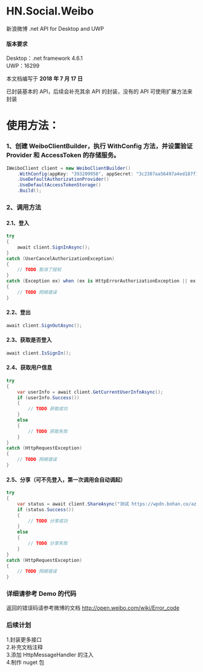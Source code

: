 # HN.Social.Weibo
新浪微博 .net API for Desktop and UWP
#### 版本要求
Desktop：.net framework 4.6.1  
UWP：16299

本文档编写于 **2018 年 7 月 17 日**

已封装基本的 API，后续会补充其余 API 的封装，没有的 API 可使用扩展方法来封装

# 使用方法：
### 1、创建 WeiboClientBuilder，执行 WithConfig 方法，并设置验证 Provider 和 AccessToken 的存储服务。
```C#
IWeiboClient client = new WeiboClientBuilder()
    .WithConfig(appKey: "393209958", appSecret: "3c2387aa56497a4ed187f146afc8cb34", redirectUri: "http://bing.coding.io/")
    .UseDefaultAuthorizationProvider()
    .UseDefaultAccessTokenStorage()
    .Build();
```

### 2、调用方法
#### 2.1、登入
```C#
try
{
    await client.SignInAsync();
}
catch (UserCancelAuthorizationException)
{
    // TODO 取消了授权
}
catch (Exception ex) when (ex is HttpErrorAuthorizationException || ex is HttpRequestException)
{
    // TODO 网络错误
}
```
#### 2.2、登出
```C#
await client.SignOutAsync();
```
#### 2.3、获取是否登入
```C#
await client.IsSignIn();
```
#### 2.4、获取用户信息
```C#
try
{
    var userInfo = await client.GetCurrentUserInfoAsync();
    if (userInfo.Success())
    {
        // TODO 获取成功
    }
    else
    {
        // TODO 获取失败
    }
}
catch (HttpRequestException)
{
    // TODO 网络错误
}
```
#### 2.5、分享（可不先登入，第一次调用会自动调起）
```C#
try
{
    var status = await client.ShareAsync("测试 https://wpdn.bohan.co/az/hprichbg/rb/MandelaMonument_EN-US8903823453_1920x1080.jpg");
    if (status.Success())
    {
        // TODO 分享成功
    }
    else
    {
        // TODO 分享失败
    }
}
catch (HttpRequestException)
{
    // TODO 网络错误
}
```

### 详细请参考 Demo 的代码

返回的错误码请参考微博的文档
http://open.weibo.com/wiki/Error_code

### 后续计划

1.封装更多接口  
2.补充文档注释  
3.添加 HttpMessageHandler 的注入  
4.制作 nuget 包
